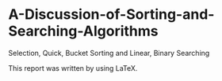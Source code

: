 # A-Discussion-of-Sorting-and-Searching-Algorithms
Selection, Quick, Bucket Sorting and Linear, Binary Searching

This report was written by using LaTeX.
